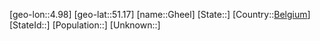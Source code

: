 ﻿---
location: [51.17,4.98]
type: City
tags:
- geo/City


SpocWebEntityId: 30446
isDeleted: false
confidential: public

---
[geo-lon::4.98]
[geo-lat::51.17]
[name::Gheel]
[State::]
[Country::[Belgium](geo/Continent/Europe/Belgium.md)]
[StateId::]
[Population::]
[Unknown::]

